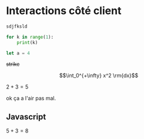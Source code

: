 # Interactions côté client


```javascript
sdjfksld
``` 


```python
for k in range(1):
    print(k)
``` 


```javascript
let a = 4
```
~~strike~~


$$\int_0^{+\infty} x^2 \rm{dx}$$

$2+3=5$

ok ça a l'air pas mal.

## Javascript

$5+3=8$



